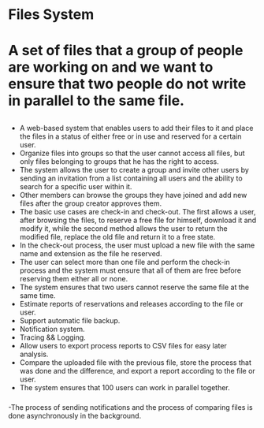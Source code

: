 # Files System


# A set of files that a group of people are working on and we want to ensure that two people do not write in parallel to the same file.

##
- A web-based system that enables users to add their files to it and place the files in a status of either free or in use and reserved for a certain user.
- Organize files into groups so that the user cannot access all files, but only files belonging to groups that he has the right to access.
- The system allows the user to create a group and invite other users by sending an invitation from a list containing all users and the ability to search for a specific user within it.
- Other members can browse the groups they have joined and add new files after the group creator approves them.
- The basic use cases are check-in and check-out. The first allows a user, after browsing the files, to reserve a free file for himself, download it and modify it, while the second method allows the user to return the modified file, replace the old file and return it to a free state.
- In the check-out process, the user must upload a new file with the same name and extension as the file he reserved.
- The user can select more than one file and perform the check-in process and the system must ensure that all of them are free before reserving them either all or none.
- The system ensures that two users cannot reserve the same file at the same time.
- Estimate reports of reservations and releases according to the file or user.
- Support automatic file backup.
- Notification system.
- Tracing && Logging.
- Allow users to export process reports to CSV files for easy later analysis.
- Compare the uploaded file with the previous file, store the process that was done and the difference, and export a report according to the file or user.
- The system ensures that 100 users can work in parallel together.


###
-The process of sending notifications and the process of comparing files is done asynchronously in the background.

